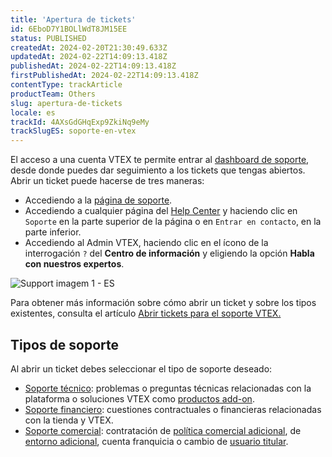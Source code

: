 ```yaml
---
title: 'Apertura de tickets'
id: 6EboD7Y1BOLlWdT8JM15EE
status: PUBLISHED
createdAt: 2024-02-20T21:30:49.633Z
updatedAt: 2024-02-22T14:09:13.418Z
publishedAt: 2024-02-22T14:09:13.418Z
firstPublishedAt: 2024-02-22T14:09:13.418Z
contentType: trackArticle
productTeam: Others
slug: apertura-de-tickets
locale: es
trackId: 4AXsGdGHqExp9ZkiNq9eMy
trackSlugES: soporte-en-vtex
---
```


El acceso a una cuenta VTEX te permite entrar al [dashboard de soporte](https://support.vtex.com/hc/es/requests), desde donde puedes dar seguimiento a los tickets que tengas abiertos. Abrir un ticket puede hacerse de tres maneras:

- Accediendo a la [página de soporte](https://support.vtex.com/hc/es/requests).
- Accediendo a cualquier página del [Help Center](https://help.vtex.com/es/) y haciendo clic en `Soporte` en la parte superior de la página o en `Entrar en contacto`, en la parte inferior.
- Accediendo al Admin VTEX, haciendo clic en el ícono de la interrogación `?` del **Centro de información** y eligiendo la opción **Habla con nuestros expertos**.

![Support imagem 1 - ES](//images.ctfassets.net/alneenqid6w5/75ezzwg9iant6cmq04FhTz/0ac7e761404016450b146bfc8fabfa67/support__imagem1_ES.gif)

<div class = "alert alert-info">
Para obtener más información sobre cómo abrir un ticket y sobre los tipos existentes, consulta el artículo <a href="https://help.vtex.com/es/tutorial/abrir-tickets-para-el-soporte-vtex--16yOEqpO32UQYygSmMSSAM"> Abrir tickets para el soporte VTEX. </a>
</div>

## Tipos de soporte

Al abrir un ticket debes seleccionar el tipo de soporte deseado:

- [Soporte técnico](https://help.vtex.com/es/tracks/soporte-en-vtex--4AXsGdGHqExp9ZkiNq9eMy/3thRAdTB3gGwTB0e1fVL3T): problemas o preguntas técnicas relacionadas con la plataforma o soluciones VTEX como [productos add-on](https://help.vtex.com/es/tracks/proximos-pasos-tras-el-go-live--3J7WFZyvTcoiwkcIVFVhIS/1t2QBZvrOBSLgvHaAV9fYm).
- [Soporte financiero](https://help.vtex.com/es/tracks/soporte-en-vtex--4AXsGdGHqExp9ZkiNq9eMy/3g2mhmPDx5GszNgLDICzsl): cuestiones contractuales o financieras relacionadas con la tienda y VTEX.
- [Soporte comercial](https://help.vtex.com/es/tracks/soporte-en-vtex--4AXsGdGHqExp9ZkiNq9eMy/3KQWGgkPOwbFTPfBxL7YwZ): contratación de [política comercial adicional](https://help.vtex.com/es/tracks/soporte-en-vtex--4AXsGdGHqExp9ZkiNq9eMy/3KQWGgkPOwbFTPfBxL7YwZ#contratacion-de-politicas-comerciales-adicionales), de [entorno adicional](https://help.vtex.com/es/tracks/soporte-en-vtex--4AXsGdGHqExp9ZkiNq9eMy/3KQWGgkPOwbFTPfBxL7YwZ#contratacion-de-nuevo-entorno), cuenta franquicia o cambio de [usuario titular](https://help.vtex.com/es/tutorial/que-es-el-usuario-titular--3oPr7YuIkEYqUGmEqIMSEy).
